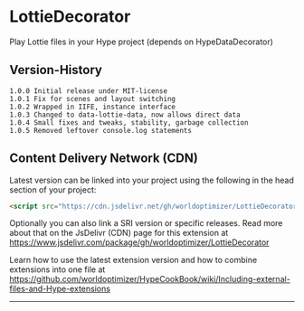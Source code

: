 # LottieDecorator
Play Lottie files in your Hype project (depends on HypeDataDecorator)

## Version-History
`1.0.0 Initial release under MIT-license`\
`1.0.1 Fix for scenes and layout switching`\
`1.0.2 Wrapped in IIFE, instance interface`\
`1.0.3 Changed to data-lottie-data, now allows direct data`\
`1.0.4 Small fixes and tweaks, stability, garbage collection`\
`1.0.5 Removed leftover console.log statements`


Content Delivery Network (CDN)
--
Latest version can be linked into your project using the following in the head section of your project:

```html
<script src="https://cdn.jsdelivr.net/gh/worldoptimizer/LottieDecorator/LottieDecorator.min.js"></script>
```

Optionally you can also link a SRI version or specific releases. 
Read more about that on the JsDelivr (CDN) page for this extension at https://www.jsdelivr.com/package/gh/worldoptimizer/LottieDecorator

Learn how to use the latest extension version and how to combine extensions into one file at
https://github.com/worldoptimizer/HypeCookBook/wiki/Including-external-files-and-Hype-extensions

---
